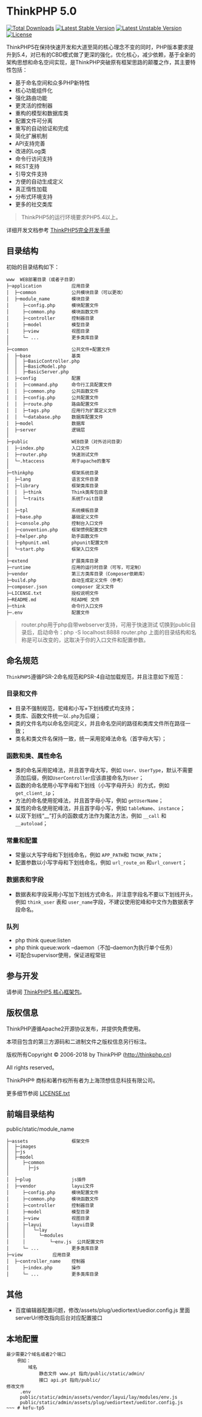 ThinkPHP 5.0
===============

[![Total Downloads](https://poser.pugx.org/topthink/think/downloads)](https://packagist.org/packages/topthink/think)
[![Latest Stable Version](https://poser.pugx.org/topthink/think/v/stable)](https://packagist.org/packages/topthink/think)
[![Latest Unstable Version](https://poser.pugx.org/topthink/think/v/unstable)](https://packagist.org/packages/topthink/think)
[![License](https://poser.pugx.org/topthink/think/license)](https://packagist.org/packages/topthink/think)

ThinkPHP5在保持快速开发和大道至简的核心理念不变的同时，PHP版本要求提升到5.4，对已有的CBD模式做了更深的强化，优化核心，减少依赖，基于全新的架构思想和命名空间实现，是ThinkPHP突破原有框架思路的颠覆之作，其主要特性包括：

 + 基于命名空间和众多PHP新特性
 + 核心功能组件化
 + 强化路由功能
 + 更灵活的控制器
 + 重构的模型和数据库类
 + 配置文件可分离
 + 重写的自动验证和完成
 + 简化扩展机制
 + API支持完善
 + 改进的Log类
 + 命令行访问支持
 + REST支持
 + 引导文件支持
 + 方便的自动生成定义
 + 真正惰性加载
 + 分布式环境支持
 + 更多的社交类库

> ThinkPHP5的运行环境要求PHP5.4以上。

详细开发文档参考 [ThinkPHP5完全开发手册](http://www.kancloud.cn/manual/thinkphp5)

## 目录结构

初始的目录结构如下：

~~~
www  WEB部署目录（或者子目录）
├─application           应用目录
│  ├─common             公共模块目录（可以更改）
│  ├─module_name        模块目录
│     ├─config.php      模块配置文件
│     ├─common.php      模块函数文件
│     ├─controller      控制器目录
│     ├─model           模型目录
│     ├─view            视图目录
│     └─ ...            更多类库目录
│
├─common                公共文件+配置文件
│  ├─base             	基类
│  │  ├─BasicController.php      
│  │  ├─BasicModel.php      
│  │  ├─BasicServer.php      
│  ├─config             配置
│  │  ├─command.php     命令行工具配置文件
│  │  ├─common.php      公共函数文件
│  │  ├─config.php      公共配置文件
│  │  ├─route.php       路由配置文件
│  │  ├─tags.php        应用行为扩展定义文件
│  │  └─database.php    数据库配置文件
│  ├─model             	数据库
│  ├─server             逻辑层
│
├─public                WEB目录（对外访问目录）
│  ├─index.php          入口文件
│  ├─router.php         快速测试文件
│  └─.htaccess          用于apache的重写
│
├─thinkphp              框架系统目录
│  ├─lang               语言文件目录
│  ├─library            框架类库目录
│  │  ├─think           Think类库包目录
│  │  └─traits          系统Trait目录
│  │
│  ├─tpl                系统模板目录
│  ├─base.php           基础定义文件
│  ├─console.php        控制台入口文件
│  ├─convention.php     框架惯例配置文件
│  ├─helper.php         助手函数文件
│  ├─phpunit.xml        phpunit配置文件
│  └─start.php          框架入口文件
│
├─extend                扩展类库目录
├─runtime               应用的运行时目录（可写，可定制）
├─vendor                第三方类库目录（Composer依赖库）
├─build.php             自动生成定义文件（参考）
├─composer.json         composer 定义文件
├─LICENSE.txt           授权说明文件
├─README.md             README 文件
├─think                 命令行入口文件
├─.env                  配置文件
~~~

> router.php用于php自带webserver支持，可用于快速测试
> 切换到public目录后，启动命令：php -S localhost:8888  router.php
> 上面的目录结构和名称是可以改变的，这取决于你的入口文件和配置参数。

## 命名规范

`ThinkPHP5`遵循PSR-2命名规范和PSR-4自动加载规范，并且注意如下规范：

### 目录和文件

*   目录不强制规范，驼峰和小写+下划线模式均支持；
*   类库、函数文件统一以`.php`为后缀；
*   类的文件名均以命名空间定义，并且命名空间的路径和类库文件所在路径一致；
*   类名和类文件名保持一致，统一采用驼峰法命名（首字母大写）；

### 函数和类、属性命名

*   类的命名采用驼峰法，并且首字母大写，例如 `User`、`UserType`，默认不需要添加后缀，例如`UserController`应该直接命名为`User`；
*   函数的命名使用小写字母和下划线（小写字母开头）的方式，例如 `get_client_ip`；
*   方法的命名使用驼峰法，并且首字母小写，例如 `getUserName`；
*   属性的命名使用驼峰法，并且首字母小写，例如 `tableName`、`instance`；
*   以双下划线“__”打头的函数或方法作为魔法方法，例如 `__call` 和 `__autoload`；

### 常量和配置

*   常量以大写字母和下划线命名，例如 `APP_PATH`和 `THINK_PATH`；
*   配置参数以小写字母和下划线命名，例如 `url_route_on` 和`url_convert`；

### 数据表和字段

*   数据表和字段采用小写加下划线方式命名，并注意字段名不要以下划线开头，例如 `think_user` 表和 `user_name`字段，不建议使用驼峰和中文作为数据表字段命名。

### 队列
*   php think queue:listen
*   php think queue:work –daemon（不加–daemon为执行单个任务）
*   可配合supervisor使用，保证进程常驻

## 参与开发

请参阅 [ThinkPHP5 核心框架包](https://github.com/top-think/framework)。

## 版权信息

ThinkPHP遵循Apache2开源协议发布，并提供免费使用。

本项目包含的第三方源码和二进制文件之版权信息另行标注。

版权所有Copyright © 2006-2018 by ThinkPHP (http://thinkphp.cn)

All rights reserved。

ThinkPHP® 商标和著作权所有者为上海顶想信息科技有限公司。

更多细节参阅 [LICENSE.txt](LICENSE.txt)



## 前端目录结构
public/static/module_name
~~~
├─assets                框架文件
│  ├─images        
│  ├─js             
│  ├─model             
│     ├─common          
│     	├─js            
│           
│  ├─plug            	js插件
│  ├─vendor             layui文件
│     ├─config.php      模块配置文件
│     ├─common.php      模块函数文件
│     ├─controller      控制器目录
│     ├─model           模型目录
│     ├─view            视图目录
│     ├─layui           layui目录
│     │   └─lay  
│     │     └─modules
│     │         └─env.js  公共配置文件
│     └─ ...            更多类库目录
├─view           应用目录
│  ├─controller_name    控制器
│     ├─index.php       操作
│     └─ ...            更多类库目录
~~~

## 其他
* 百度编辑器配置问题，修改/assets/plug/uediortext/uedior.config.js 里面serverUrl修改指向后台对应配置接口

## 本地配置
   ~~~
   最少需要2个域名或者2个端口
       例如：
           域名
               静态文件 www.pt 指向/public/static/admin/
               接口 api.pt 指向/public/
   修改文件
        .env 
        public/static/admin/assets/vendor/layui/lay/modules/env.js
        public/static/admin/assets/plug/uediortext/ueditor.config.js      
   ~~~ # kefu-tp5
